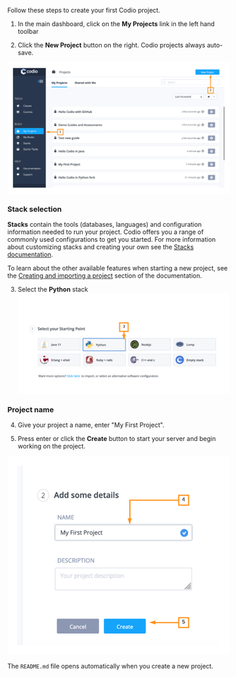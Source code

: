 Follow these steps to create your first Codio project. 

1. In the main dashboard, click on the **My Projects** link in the left hand toolbar 

2. Click the **New Project** button on the right. Codio projects always auto-save.

![.guides/img/newProject](.guides/img/newProject.png)



### Stack selection
**Stacks** contain the tools (databases, languages) and configuration information needed to run your project. Codio offers you a range of commonly used configurations to get you started. For more information about customizing stacks and creating your own see the [Stacks documentation](https://codio.com/docs/project/stacks/).


To learn about the other available features when starting a new project, see the [Creating and importing a project](https://codio.com/docs/project/creating/) section of the documentation.

3. Select the **Python** stack
![.guides/img/startPython](.guides/img/startPython.png)


### Project name
 
4. Give your project a name, enter "My First Project".

5. Press enter or click the **Create** button to start your server and begin working on the project.

![](.guides/img/nameProject.png)

The `README.md` file opens automatically when you create a new project.
